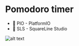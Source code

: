 # Pomodoro timer

- 📁 PIO - PlatformIO
- 📁 SLS - SquareLine Studio 

![alt text](<Assets/Pomodoro timer.GIF>)